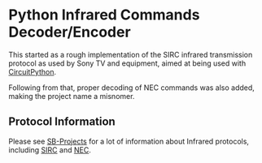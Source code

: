 <!--
SPDX-FileCopyrightText: 2020 Diego Elio Pettenò

SPDX-License-Identifier: MIT
-->

# Python Infrared Commands Decoder/Encoder

This started as a rough implementation of the SIRC infrared transmission protocol as used
by Sony TV and equipment, aimed at being used with
[CircuitPython](https://circuitpython.readthedocs.io/).

Following from that, proper decoding of NEC commands was also added, making the project
name a misnomer.

## Protocol Information

Please see [SB-Projects](https://www.sbprojects.net/knowledge/ir) for a lot of information
about Infrared protocols, including
[SIRC](https://www.sbprojects.net/knowledge/ir/sirc.php) and
[NEC](https://www.sbprojects.net/knowledge/ir/nec.php).
